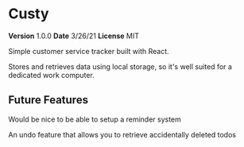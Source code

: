 # Custy

**Version** 1.0.0
**Date** 3/26/21
**License** MIT

Simple customer service tracker built with React.

Stores and retrieves data using local storage, so it's well suited for a dedicated work computer.

## Future Features

Would be nice to be able to setup a reminder system

An undo feature that allows you to retrieve accidentally deleted todos
